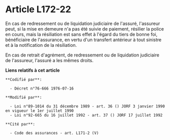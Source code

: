 # Article L172-22

En cas de redressement ou de liquidation judiciaire de l'assuré, l'assureur peut, si la mise en demeure n'a pas été suivie de
paiement, résilier la police en cours, mais la résiliation est sans effet à l'égard du tiers de bonne foi, bénéficiaire de
l'assurance, en vertu d'un transfert antérieur à tout sinistre et à la notification de la résiliation.

En cas de retrait d'agrément, de redressement ou de liquidation judiciaire de l'assureur, l'assuré a les mêmes droits.

**Liens relatifs à cet article**

	**Codifié par**:

	  - Décret n°76-666 1976-07-16

	**Modifié par**:

	  - Loi n°89-1014 du 31 décembre 1989 - art. 36 () JORF 3 janvier 1990 en vigueur le 1er juillet 1990
	  - Loi n°92-665 du 16 juillet 1992 - art. 37 () JORF 17 juillet 1992

	**Cité par**:

	  - Code des assurances - art. L171-2 (V)
